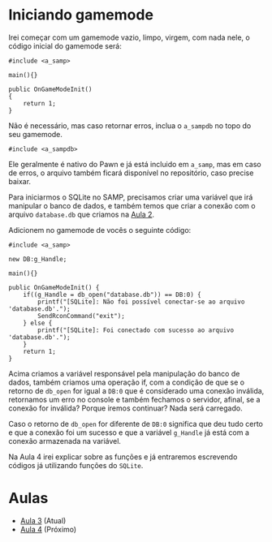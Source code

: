 # Iniciando gamemode
Irei começar com um gamemode vazio, limpo, virgem, com nada nele, o código inicial do gamemode será:
```pwn
#include <a_samp>

main(){}

public OnGameModeInit()
{
	return 1;
}
```

Não é necessário, mas caso retornar erros, inclua o `a_sampdb` no topo do seu gamemode.
```pwn
#include <a_sampdb>
```

Ele geralmente é nativo do Pawn e já está incluido em `a_samp`, mas em caso de erros, o arquivo também ficará disponível no repositório, caso precise baixar.

Para iniciarmos o SQLite no SAMP, precisamos criar uma variável que irá manipular o banco de dados, e também temos que criar a conexão com o arquivo `database.db` que criamos na [Aula 2](https://github.com/CarlinCV/sqlite-tutorial/blob/main/Aulas/Aula_2.md).

Adicionem no gamemode de vocês o seguinte código:
```pwn
#include <a_samp>

new DB:g_Handle;

main(){}

public OnGameModeInit() {
	if((g_Handle = db_open("database.db")) == DB:0) {
		printf("[SQLite]: Não foi possível conectar-se ao arquivo 'database.db'.");
		SendRconCommand("exit");
	} else {
		printf("[SQLite]: Foi conectado com sucesso ao arquivo 'database.db'.");
	}
	return 1;
}
```

Acima criamos a variável responsável pela manipulação do banco de dados, também criamos uma operação if, com a condição de que se o retorno de `db_open` for igual a `DB:0` que é considerado uma conexão inválida, retornamos um erro no console e também fechamos o servidor, afinal, se a conexão for inválida? Porque iremos continuar? Nada será carregado.

Caso o retorno de `db_open` for diferente de `DB:0` significa que deu tudo certo e que a conexão foi um sucesso e que a variável `g_Handle` já está com a conexão armazenada na variável.

Na Aula 4 irei explicar sobre as funções e já entraremos escrevendo códigos já utilizando funções do `SQLite`.

# Aulas
- [Aula 3](https://github.com/CarlinCV/sqlite-tutorial/blob/main/Aulas/Aula_3.md) (Atual)
- [Aula 4](https://github.com/CarlinCV/sqlite-tutorial/blob/main/Aulas/Aula_4.md) (Próximo)